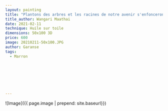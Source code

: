 ```yaml
---
layout: painting
title: "Plantons des arbres et les racines de notre avenir s'enfonceront dans le sol et une canopée de l'espoir s'élèvera dans le ciel."                    
title_author: Wangari Maathai                                               
date: 2021-02-11 
technique: Huile sur toile 
dimensions: 50x100 3D
price: 600
image: 20210211-50x100.JPG
author: Garanse
tags:
  - Marron
  
  
  
  
  
  
  
---
```

![Image]({{ page.image | prepend: site.baseurl}})

